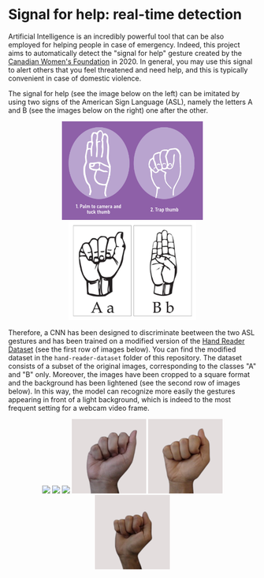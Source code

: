 # Signal for help: real-time detection

Artificial Intelligence is an incredibly powerful tool that can be also employed for helping people in case of emergency. Indeed, this project aims to automatically detect the "signal for help" gesture created by the [Canadian Women's Foundation](https://canadianwomen.org/) in 2020. In general, you may use this signal to alert others that you feel threatened and need help, and this is typically convenient in case of domestic violence. 

The signal for help (see the image below on the left) can be imitated by using two signs of the American Sign Language (ASL), namely the letters A and B (see the images below on the right) one after the other.

<p align="center">
  <img src="https://github.com/silviapoletti/Help-sign-real-time-detection/blob/95250a662145757e0069db38324ed091de98b063/resources/signal-for-help.png" height=200>
  <img src="https://github.com/silviapoletti/Help-sign-real-time-detection/blob/e6957ba06275f95b0b7c04dacbcba32c95cee645/resources/ASL.jpg" height=200>
</p>

Therefore, a CNN has been designed to discriminate beetween the two ASL gestures and has been trained on a modified version of the [Hand Reader Dataset](https://github.com/tofighi/Hand-Reader-Dataset) (see the first row of images below). You can find the modified dataset in the `hand-reader-dataset` folder of this repository. The dataset consists of a subset of the original images, corresponding to the classes "A" and "B" only. Moreover, the images have been cropped to a square format and the background has been lightened (see the second row of images below). In this way, the model can recognize more easily the gestures appearing in front of a light background, which is indeed to the most frequent setting for a webcam video frame.

<p align="center">
  <img src="https://github.com/tofighi/Hand-Reader-Dataset/blob/aad4a81ade6cfe5c8b963ac3837b769a5bb623b0/hand-reader-dataset/A/00000.jpg" width="30%">
  <img src="https://github.com/tofighi/Hand-Reader-Dataset/blob/aad4a81ade6cfe5c8b963ac3837b769a5bb623b0/hand-reader-dataset/A/00001.jpg" width="30%">
  <img src="https://github.com/tofighi/Hand-Reader-Dataset/blob/aad4a81ade6cfe5c8b963ac3837b769a5bb623b0/hand-reader-dataset/A/00002.jpg" width="30%">
  <img src="https://github.com/silviapoletti/Help-sign-real-time-detection/blob/ae8d17e5d83b78bfa9c3b4bb50907d97fea7e7b8/hand-reader-dataset/A/00000.png" width="30%">
  <img src="https://github.com/silviapoletti/Help-sign-real-time-detection/blob/ae8d17e5d83b78bfa9c3b4bb50907d97fea7e7b8/hand-reader-dataset/A/00001.png" width="30%">
  <img src="https://github.com/silviapoletti/Help-sign-real-time-detection/blob/ae8d17e5d83b78bfa9c3b4bb50907d97fea7e7b8/hand-reader-dataset/A/00002.png" width="30%">
</p>


<br/>
